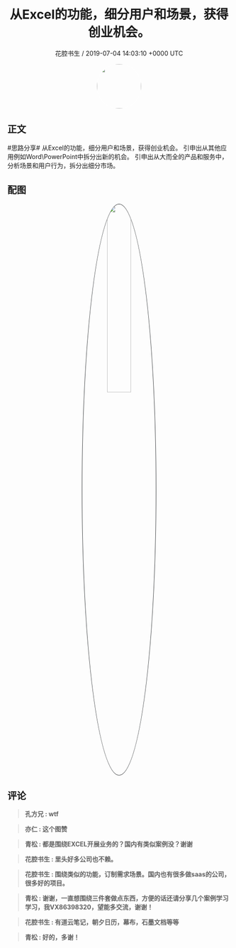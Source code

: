 <h1 align="center">从Excel的功能，细分用户和场景，获得创业机会。</h1>
<p align="center">
    <a>花腔书生 / 2019-07-04 14:03:10 &#43;0000 UTC</a>
</p>

<div align="center">
    <img src="https://images.zsxq.com/FtDQZ9wMP266rI96nsk0BjmdYlnJ?e=1590940799&amp;token=kIxbL07-8jAj8w1n4s9zv64FuZZNEATmlU_Vm6zD:yPo3mfrvjQq8PNEwj-1d34P5vR4=" width="100" height="100" style="border:1px solid;border-radius:50%; color:#ffffff"/>
</div>

## 正文

<div>
#思路分享# 
从Excel的功能，细分用户和场景，获得创业机会。
引申出从其他应用例如Word\PowerPoint中拆分出新的机会。
引申出从大而全的产品和服务中，分析场景和用户行为，拆分出细分市场。
</div>

## 配图
<div class="image" align="center">

<img src="https://images.zsxq.com/FmkETkaq8g5Tj6RCKthYXYUvi-QP?imageMogr2/auto-orient/thumbnail/800x/format/jpg/blur/1x0/quality/75&amp;e=1590940799&amp;token=kIxbL07-8jAj8w1n4s9zv64FuZZNEATmlU_Vm6zD:SF3SpBNCZwNiK_z0ggwo9i_d2RM=" width="33%" height="33%" style="border:1px solid;border-radius:50%; color:#3c3f41"/>

</div>

## 评论

<div align="left">
<div>

<blockquote >
<span> <strong>孔方兄 : wtf </strong></span>
</blockquote>

<blockquote >
<span> <strong>亦仁 : 这个图赞 </strong></span>
</blockquote>

<blockquote >
<span> <strong>青松 : 都是围绕EXCEL开展业务的？国内有类似案例没？谢谢 </strong></span>
</blockquote>

<blockquote >
<span> <strong>花腔书生 : 里头好多公司也不赖。 </strong></span>
</blockquote>

<blockquote >
<span> <strong>花腔书生 : 围绕类似的功能，订制需求场景。国内也有很多做saas的公司，很多好的项目。 </strong></span>
</blockquote>

<blockquote >
<span> <strong>青松 : 谢谢，一直想围绕三件套做点东西，方便的话还请分享几个案例学习学习，我VX86398320，望能多交流，谢谢！ </strong></span>
</blockquote>

<blockquote >
<span> <strong>花腔书生 : 有道云笔记，朝夕日历，幕布，石墨文档等等 </strong></span>
</blockquote>

<blockquote >
<span> <strong>青松 : 好的，多谢！ </strong></span>
</blockquote>

</div>
</div>